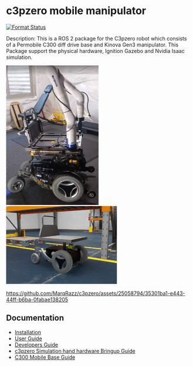 # c3pzero mobile manipulator

[![Format Status](https://github.com/MarqRazz/c3pzero/actions/workflows/format.yaml/badge.svg)](https://github.com/MarqRazz/c3pzero/actions/workflows/format.yaml)

Description: This is a ROS 2 package for the C3pzero robot which consists of a Permobile C300 diff drive base and Kinova Gen3 manipulator. This Package support the physical hardware, Ignition Gazebo and Nvidia Isaac simulation.

<img src="doc/c3pzero.png"  width="50%" >

<img src="doc/c300_isaac.png"  width="60%" >

https://github.com/MarqRazz/c3pzero/assets/25058794/35301ba1-e443-44ff-b6ba-0fabae138205

## Documentation

- [Installation](doc/installation.md)
- [User Guide](doc/user.md)
- [Developers Guide](doc/developer.md)
- [c3pzero Simulation hand hardware Bringup Guide](c3pzero_bringup/README.md)
- [C300 Mobile Base Guide](c300/README.md)
